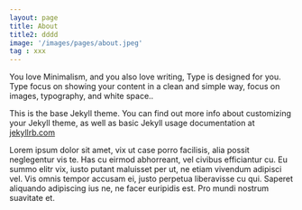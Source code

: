 ```yaml
---
layout: page
title: About
title2: dddd
image: '/images/pages/about.jpeg'
tag : xxx
---
```


You love Minimalism, and you also love writing, Type is designed for you. Type focus on showing your content in a clean and simple way, focus on images, typography, and white space..

This is the base Jekyll theme. You can find out more info about customizing your Jekyll theme, as well as basic Jekyll usage documentation at [jekyllrb.com](http://jekyllrb.com/)

Lorem ipsum dolor sit amet, vix ut case porro facilisis, alia possit neglegentur vis te. Has cu eirmod abhorreant, vel civibus efficiantur cu. Eu summo elitr vix, iusto putant maluisset per ut, ne etiam vivendum adipisci vel. Vis omnis tempor accusam ei, justo perpetua liberavisse cu qui. Saperet aliquando adipiscing ius ne, ne facer euripidis est. Pro mundi nostrum suavitate et.